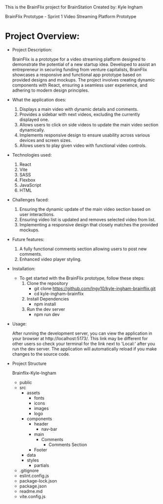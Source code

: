 This is the BrainFlix project for BrainStation
Created by: Kyle Ingham

BrainFlix Prototype - Sprint 1
Video Streaming Platform Prototype

# Project Overview:

- Project Description:

  BrainFlix is a prototype for a video streaming platform designed to demonstrate the potential of a new startup idea. Developed to assist an entrepreneur in securing funding from venture capitalists, BrainFlix showcases a responsive and functional app prototype based on provided designs and mockups. The project involves creating dynamic components with React, ensuring a seamless user experience, and adhering to modern design principles.

- What the application does:

  1. Displays a main video with dynamic details and comments.
  2. Provides a sidebar with next videos, excluding the currently displayed one.
  3. Allows users to click on side videos to update the main video section dynamically.
  4. Implements responsive design to ensure usability across various devices and screen sizes.
  5. Allows users to play given video with functional video controls.

- Technologies used:

  1. React
  2. Vite
  3. SASS
  4. Flexbox
  5. JavaScript
  6. HTML

- Challenges faced:

  1. Ensuring the dynamic update of the main video section based on user interactions.
  2. Ensuring video list is updated and removes selected video from list.
  3. Implementing a responsive design that closely matches the provided mockups.

- Future features:

  1. A fully functional comments section allowing users to post new comments.
  2. Enhanced video player styling.

- Installation:

  - To get started with the BrainFlix prototype, follow these steps:
    1. Clone the repository
       - git clone https://github.com/Ingy10/kyle-ingham-brainflix.git
       - cd kyle-ingham-brainflix
    2. Install Dependencies
       - npm install
    3. Run the dev server
       - npm run dev

- Usage:

  After running the development server, you can view the application in your browser at http://localhost:5173/. This link may be different for other users so check your terminal for the link next to 'Local:' after you run the dev server. The application will automatically reload if you make changes to the source code.

- Project Structure

  Brainflix-Kyle-Ingham

  - public
  - src
    - assets
      - fonts
      - icons
      - images
      - logo
    - components
      - header
        - nav-bar
      - main
        - Comments
          - Comments Section
      - Footer
    - data
    - styles
      - partials
  - .gitignore
  - eslint.config.js
  - package-lock.json
  - package.json
  - readme.md
  - vite.config.js
